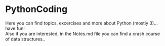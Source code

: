 # PythonCoding
Here you can find topics, excercises and more about Python (mostly 3)... have fun! <br>
Also if you are interested, in the Notes.md file you can find a crash course of data structures..
